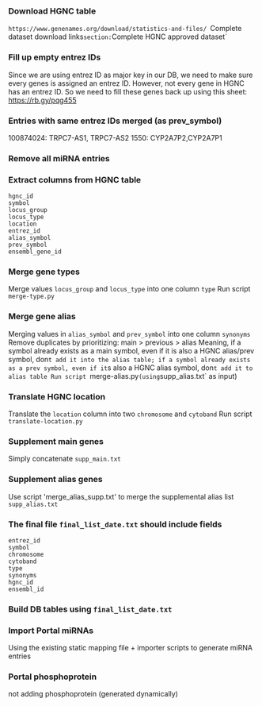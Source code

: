 ### Download HGNC table

`https://www.genenames.org/download/statistics-and-files/
`Complete dataset download links` section: `Complete HGNC approved dataset`

### Fill up empty entrez IDs

Since we are using entrez ID as major key in our DB, we need to make sure every genes is assigned an entrez ID.
However, not every gene in HGNC has an entrez ID.
So we need to fill these genes back up using this sheet: https://rb.gy/pqg455

### Entries with same entrez IDs merged (as prev_symbol)	

100874024: TRPC7-AS1, TRPC7-AS2
1550: CYP2A7P2,CYP2A7P1

### Remove all miRNA entries

### Extract columns from HGNC table

```
hgnc_id
symbol
locus_group
locus_type
location
entrez_id
alias_symbol
prev_symbol
ensembl_gene_id
```

### Merge gene types

Merge values `locus_group` and `locus_type` into one column `type`
Run script `merge-type.py`

### Merge gene alias

Merging values in `alias_symbol` and `prev_symbol` into one column `synonyms`
Remove duplicates by prioritizing: main > previous > alias 
Meaning, if a symbol already exists as a main symbol, even if it is also a HGNC alias/prev symbol, don`t add it into the alias table; if a symbol already exists as a prev symbol, even if it`s also a HGNC alias symbol, don`t add it to alias table
Run script `merge-alias.py` (using `supp_alias.txt` as input)

### Translate HGNC location

Translate the `location` column into two `chromosome` and `cytoband`
Run script `translate-location.py`

### Supplement main genes
Simply concatenate `supp_main.txt` 

### Supplement alias genes
Use script 'merge_alias_supp.txt' to merge the supplemental alias list `supp_alias.txt`

### The final file `final_list_date.txt` should include fields

```
entrez_id
symbol
chromosome
cytoband
type
synonyms
hgnc_id
ensembl_id
```

### Build DB tables using `final_list_date.txt`

### Import Portal miRNAs 
Using the existing static mapping file + importer scripts to generate miRNA entries

### Portal phosphoprotein
not adding phosphoprotein (generated dynamically)
